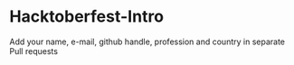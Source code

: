 # Hacktoberfest-Intro
Add your name, e-mail, github handle, profession and country in separate Pull requests

